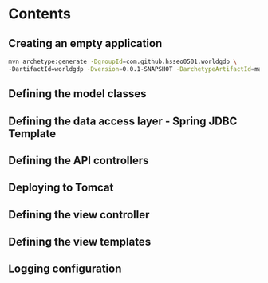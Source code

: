 # Contents
## Creating an empty application
```bash
mvn archetype:generate -DgroupId=com.github.hsseo0501.worldgdp \
-DartifactId=worldgdp -Dversion=0.0.1-SNAPSHOT -DarchetypeArtifactId=maven-archetype-webapp
```

## Defining the model classes

## Defining the data access layer - Spring JDBC Template

## Defining the API controllers

## Deploying to Tomcat

## Defining the view controller

## Defining the view templates

## Logging configuration
 